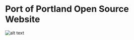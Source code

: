 # Port of Portland Open Source Website

![alt text](https://user-images.githubusercontent.com/17071327/72169423-ed1c2b00-3383-11ea-9e42-7109f0adbaa3.png)
